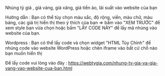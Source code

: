 Nhúng tỷ giá , giá vàng, giá xăng, giá tiền ảo, lãi suất vào website của bạn

Hướng dẫn : Bạn có thể tùy chọn màu sắc, độ rộng, viền, màu chữ, màu bảng, các giá trị hiển thị theo ý thích của bạn => 
bấm vào "XEM TRƯỚC" để xem style bạn vừa chọn hoặc bấm "LẤY CODE NÀY" để lấy mã nhúng vào website của bạn.

Wordpress : Bạn có thể lấy code và chọn widget "HTML Tùy Chỉnh" để nhúng code vào website WordPress hoặc chèn iframe vào bất cứ chỗ nào bạn muốn hiển thị

Để lấy code vui lòng vào đây : https://webtygia.com/nhung-ty-gia-va-gia-vang-vao-website-cua-ban.html
